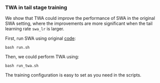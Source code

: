 ### TWA in tail stage training
We show that TWA could improve the performance of SWA in the original SWA setting, where the improvements are more significant when the tail learning rate `swa_lr` is larger.

First, run SWA using original [code](https://github.com/timgaripov/swa):
```
bash run.sh
```
Then, we could perform TWA using:
```
bash run_twa.sh
```
The training configuration is easy to set as you need in the scripts.